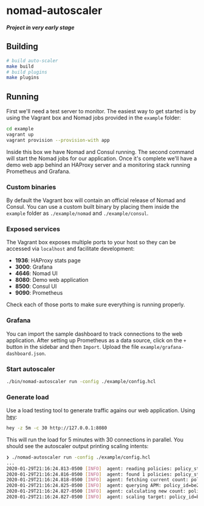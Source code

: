 # nomad-autoscaler

***Project in very early stage***

## Building

```sh
# build auto-scaler
make build
# build plugins
make plugins
```

## Running

First we'll need a test server to monitor. The easiest way to get started is by using the Vagrant box and Nomad jobs provided in the `example` folder:

```sh
cd example
vagrant up
vagrant provision --provision-with app
```

Inside this box we have Nomad and Consul running. The second command will start the Nomad jobs for our application. Once it's complete we'll have a demo web app behind an HAProxy server and a monitoring stack running Prometheus and Grafana.

### Custom binaries

By default the Vagrant box will contain an official release of Nomad and Consul. You can use a custom built binary by placing them inside the `example` folder as `./example/nomad` and `./example/consul`.

### Exposed services

The Vagrant box exposes multiple ports to your host so they can be accessed via `localhost` and facilitate development:

* **1936**: HAProxy stats page
* **3000**: Grafana
* **4646**: Nomad UI
* **8080**: Demo web application
* **8500**: Consul UI
* **9090**: Prometheus

Check each of those ports to make sure everything is running properly.

### Grafana

You can import the sample dashboard to track connections to the web application. After setting up Prometheus as a data source, click on the `+` button in the sidebar and then `Import`. Upload the file `example/grafana-dashboard.json`.

### Start autoscaler

```sh
./bin/nomad-autoscaler run -config ./example/config.hcl
```

### Generate load

Use a load testing tool to generate traffic agains our web application. Using [hey](https://github.com/rakyll/hey):

```sh
hey -z 5m -c 30 http://127.0.0.1:8080
```

This will run the load for 5 minutes with 30 connections in parallel. You should see the autoscaler output printing scaling intents:

```sh
❯ ./nomad-autoscaler run -config ./example/config.hcl
...
2020-01-29T21:16:24.813-0500 [INFO]  agent: reading policies: policy_storage=policystorage.Nomad
2020-01-29T21:16:24.816-0500 [INFO]  agent: found 1 policies: policy_storage=policystorage.Nomad
2020-01-29T21:16:24.818-0500 [INFO]  agent: fetching current count: policy_id=be2442c9-8627-3bda-106f-fc219ee10230 source=prometheus strategy=target-value target=local-nomad
2020-01-29T21:16:24.825-0500 [INFO]  agent: querying APM: policy_id=be2442c9-8627-3bda-106f-fc219ee10230 source=prometheus strategy=target-value target=local-nomad
2020-01-29T21:16:24.827-0500 [INFO]  agent: calculating new count: policy_id=be2442c9-8627-3bda-106f-fc219ee10230 source=prometheus strategy=target-value target=local-nomad
2020-01-29T21:16:24.827-0500 [INFO]  agent: scaling target: policy_id=be2442c9-8627-3bda-106f-fc219ee10230 source=prometheus strategy=target-value target=local-nomad target_config="map[group:demo job_id:webapp]" from=1 to=3 reason="scaling up because factor is 3.000000"
```

